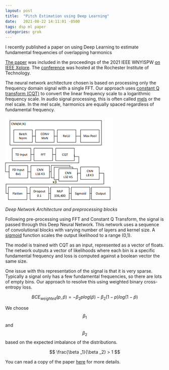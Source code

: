 ```yaml
---
layout: post
title:  "Pitch Estimation using Deep Learning"
date:   2021-08-22 14:11:01 -0500
tags: dsp ml paper
categories: grok
---
```

I recently published a paper on using Deep Learning to estimate fundamental frequencies of overlapping harmonics 
<!-- excerpt-end -->
[The paper](/_files/2021015_sstone_espector_ML_MPE.pdf) was included in the proceedings of the 2021 IEEE WNYISPW [on IEEE Xplore](https://ieeexplore.ieee.org/document/9661285). The [conference](https://ewh.ieee.org/r1/rochester/sp/WNYISPW2021.html) was hosted at the Rochester Institute of Technology. 

The neural network architecture chosen is based on
processing only the frequency domain signal with a single FFT. Our approach uses [constant Q transform (CQT)](https://en.wikipedia.org/wiki/Constant-Q_transform) to convert the linear frequency scale to a logarithmic frequency scale. In audio signal processing, this is often called [mels](https://en.wikipedia.org/wiki/Mel_scale) or the mel scale. In the mel scale, harmonics are equally spaced regardless of fundamental frequency.

![CNN Diagram](/_img/CNN.PNG)

*Deep Network Architecture and preprocessing blocks*

Following pre-processing using FFT and Constant Q Transform, the signal is passed through this Deep Neural Network. This network uses a sequence of convolutional blocks with varying number of layers and kernel size. A [sigmoid](https://pytorch.org/docs/stable/generated/torch.nn.Sigmoid.html) function scales the output likelihood to a range (0,1). 

The model is trained with CQT as an input, represented as a vector of floats. The network outputs a vector of likelihoods where each bin is a specific fundamental frequency and loss is computed against a boolean vector the same size. 

One issue with this representation of the signal is that it is very sparse. Typically a signal only has a few fundamental frequencies, so there are lots of empty bins. Our approach to resolve this using weighted binary cross-entropy loss. 

$$
BCE_{weighted}(p,\hat p) = -\beta _2  p  log(\hat p ) - \beta _2(1-p) log(1- \hat p )
$$

We choose $$ \beta _1$$ and $$  \beta _2 $$ based on the expected imbalance of the distributions. 

$$ \frac{\beta _1}{\beta _2} > 1 $$ 

You can read a copy of the paper [here](/_files/2021015_sstone_espector_ML_MPE.pdf) for more details.

